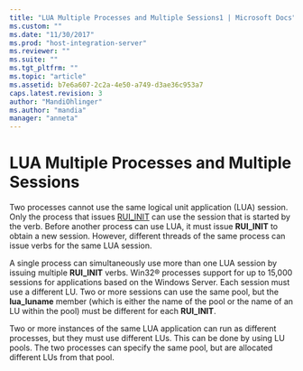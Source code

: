 ```yaml
---
title: "LUA Multiple Processes and Multiple Sessions1 | Microsoft Docs"
ms.custom: ""
ms.date: "11/30/2017"
ms.prod: "host-integration-server"
ms.reviewer: ""
ms.suite: ""
ms.tgt_pltfrm: ""
ms.topic: "article"
ms.assetid: b7e6a607-2c2a-4e50-a749-d3ae36c953a7
caps.latest.revision: 3
author: "MandiOhlinger"
ms.author: "mandia"
manager: "anneta"
---
```

# LUA Multiple Processes and Multiple Sessions
Two processes cannot use the same logical unit application (LUA) session. Only the process that issues [RUI_INIT](./rui-init1.md) can use the session that is started by the verb. Before another process can use LUA, it must issue **RUI_INIT** to obtain a new session. However, different threads of the same process can issue verbs for the same LUA session.  
  
 A single process can simultaneously use more than one LUA session by issuing multiple **RUI_INIT** verbs. Win32® processes support for up to 15,000 sessions for applications based on the Windows Server. Each session must use a different LU. Two or more sessions can use the same pool, but the **lua_luname** member (which is either the name of the pool or the name of an LU within the pool) must be different for each **RUI_INIT**.  
  
 Two or more instances of the same LUA application can run as different processes, but they must use different LUs. This can be done by using LU pools. The two processes can specify the same pool, but are allocated different LUs from that pool.